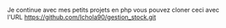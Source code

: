 Je continue avec mes petits projets en php
vous pouvez cloner ceci avec l'URL https://github.com/Ichola90/gestion_stock.git
